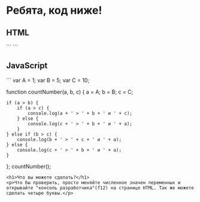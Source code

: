 <h1>Ребята, код ниже!</h1>
<h2>HTML</h2>
```
<!DOCTYPE html>
<html lang="en">
<head>
    <meta charset="UTF-8">
    <meta name="viewport" content="width=device-width, initial-scale=1.0">
    <meta http-equiv="X-UA-Compatible" content="ie=edge">
    <title>A, B, C</title>
</head>
<body>
    <script src="./js/script.js"></script>
</body>
</html>
```
<h2>JavaScript</h2>
```
var A = 1;
var B = 5;
var C = 10;

function countNumber(a, b, c) {
    a = A;
    b = B;
    c = C;

    if (a > b) {
        if (a > c) {
            console.log(a + ' > ' + b + ' и ' + c);
        } else {
            console.log(c + ' > ' + b + ' и ' + a);
        }
    } else if (b > c) {
        console.log(b + ' > ' + c + ' и ' + a);
    } else {
        console.log(c + ' > ' + b + ' и ' + a);
    }
};
countNumber();
```
<h1>Что вы можете сделать?</h1>
<p>Что бы проверить, просто меняйте численное значен переменных и открывайте "консоль разработчика"(f12) на странице HTML. Так же можете сделать четыре буквы.</p>
